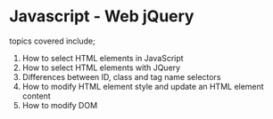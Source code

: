# Javascript - Web jQuery
topics covered include; 
1. How to select HTML elements in JavaScript
2. How to select HTML elements with JQuery
3. Differences between ID, class and tag name selectors
4. How to modify HTML element style and update an HTML element content
5. How to modify DOM

